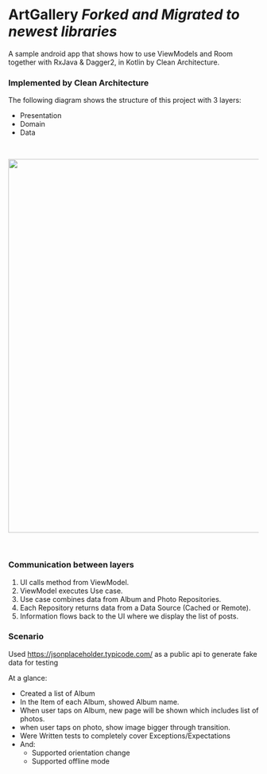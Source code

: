# ArtGallery *Forked and Migrated to newest libraries*
A sample android app that shows how to use ViewModels and Room together with RxJava & Dagger2, in Kotlin by Clean Architecture.

### Implemented by Clean Architecture
The following diagram shows the structure of this project with 3 layers:
- Presentation
- Domain
- Data

<br>
<p align="center">
  <img src="https://github.com/ZahraHeydari/ArtGallery/blob/master/diagram.png" width="750"/>
</p>
<br>

### Communication between layers

1. UI calls method from ViewModel.
2. ViewModel executes Use case.
3. Use case combines data from Album and Photo Repositories.
4. Each Repository returns data from a Data Source (Cached or Remote).
5. Information flows back to the UI where we display the list of posts.



### Scenario
Used https://jsonplaceholder.typicode.com/ as a public api to generate fake data for testing

At a glance:

- Created a list of Album
- In the Item of each Album, showed Album name.
- When user taps on Album, new page will be shown which includes list of photos.
- when user taps on photo, show image bigger through transition.
- Were Written tests to completely cover Exceptions/Expectations
- And: 
    - Supported orientation change
    - Supported offline mode
